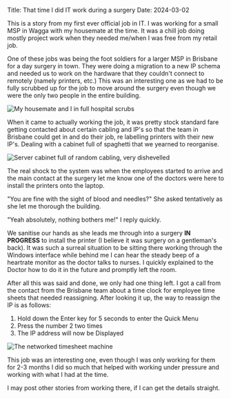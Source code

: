 Title: That time I did IT work during a surgery
Date: 2024-03-02

This is a story from my first ever official job in IT. I was working for a small MSP in Wagga with my housemate at the time. It was a chill job doing mostly project work when they needed me/when I was free from my retail job.

One of these jobs was being the foot soldiers for a larger MSP in Brisbane for a day surgery in town. They were doing a migration to a new IP schema and needed us to work on the hardware that they couldn't connect to remotely (namely printers, etc.) This was an interesting one as we had to be fully scrubbed up for the job to move around the surgery even though we were the only two people in the entire building.

![My housemate and I in full hospital scrubs]({static}/images/scrub_selfie.jpg)

When it came to actually working the job, it was pretty stock standard fare getting contacted about certain cabling and IP's so that the team in Brisbane could get in and do their job, re labelling printers with their new IP's. Dealing with a cabinet full of spaghetti that we yearned to reorganise.

![Server cabinet full of random cabling, very dishevelled]({static}/images/server_cabinet_day_surgery.jpg)

The real shock to the system was when the employees started to arrive and the main contact at the surgery let me know one of the doctors were here to install the printers onto the laptop.

"You are fine with the sight of blood and needles?" She asked tentatively as she let me thorough the building.

"Yeah absolutely, nothing bothers me!" I reply quickly.

We sanitise our hands as she leads me through into a surgery **IN PROGRESS** to install the printer (I believe it was surgery on a gentleman's back). It was such a surreal situation to be sitting there working through the Windows interface while behind me I can hear the steady beep of a heartrate monitor as the doctor talks to nurses. I quickly explained to the Doctor how to do it in the future and promptly left the room.

After all this was said and done, we only had one thing left. I got a call from the contact from the Brisbane team about a time clock for employee time sheets that needed reassigning. After looking it up, the way to reassign the IP is as follows:

<ol>
    <li>Hold down the Enter key for 5 seconds to enter the Quick Menu</li>
    <li>Press the number 2 two times</li>
    <li>The IP address will now be Displayed</li>
</ol>

![The networked timesheet machine]({static}/images/bundy_time_clock.jpg)

This job was an interesting one, even though I was only working for them for 2-3 months I did so much that helped with working under pressure and working with what I had at the time.

I may post other stories from working there, if I can get the details straight.
